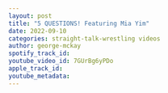 ```yaml
---
layout: post
title: "5 QUESTIONS! Featuring Mia Yim"
date: 2022-09-10
categories: straight-talk-wrestling videos
author: george-mckay
spotify_track_id: 
youtube_video_id: 7GUrBg6yPDo
apple_track_id: 
youtube_metadata: 
---
```

